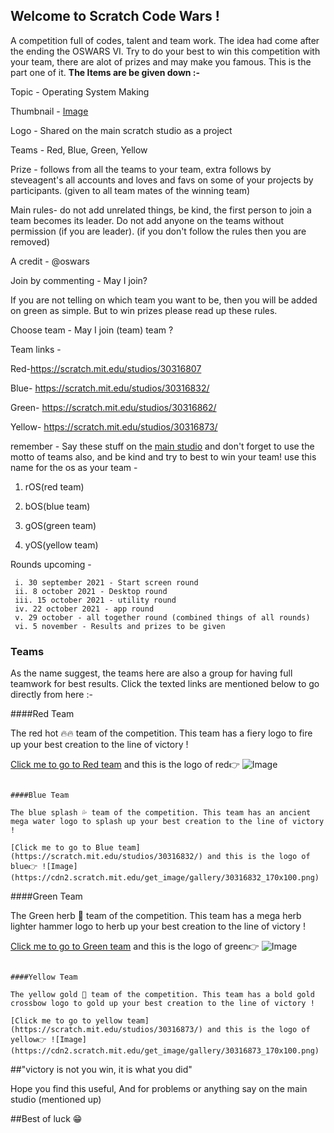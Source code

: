 ## Welcome to Scratch Code Wars !

A competition full of codes, talent and team work. The idea had come after the ending the OSWARS VI. Try to do your best to win this competition with your team, there are alot of prizes and may make you famous. This is the part one of it. **The Items are be given down :-**

Topic - Operating System Making

Thumbnail - [Image](https://cdn2.scratch.mit.edu/get_image/gallery/30316640_170x100.png)

Logo - Shared on the main scratch studio as a project

Teams - Red, Blue, Green, Yellow

Prize - follows from all the teams to your team, extra follows by steveagent's all accounts and loves and favs on some of your projects by participants. (given to all team mates of the winning team)

Main rules- do not add unrelated things, be kind, the first person to join a team becomes its leader.  Do not add anyone on the teams without permission (if you are leader).
(if you don't follow the rules then you are removed)

A credit - @oswars

Join by commenting - May I join?

If you are not telling on which team you want to be, then you will be added on green as simple. But to win prizes please read up these rules.

Choose team - May I join (team) team ?

Team links -

Red-https://scratch.mit.edu/studios/30316807

Blue- https://scratch.mit.edu/studios/30316832/

Green-
https://scratch.mit.edu/studios/30316862/

Yellow-
https://scratch.mit.edu/studios/30316873/

remember - Say these stuff on the [main studio](https://scratch.mit.edu/studios/30316640) and don't forget to use the motto of teams also, and be kind and try to best to win your team! use this name for the os as your team - 

1. rOS(red team)

2. bOS(blue team)

3. gOS(green team)

4. yOS(yellow team)

Rounds upcoming -

     i. 30 september 2021 - Start screen round
     ii. 8 october 2021 - Desktop round
     iii. 15 october 2021 - utility round
     iv. 22 october 2021 - app round
     v. 29 october - all together round (combined things of all rounds)
     vi. 5 november - Results and prizes to be given
     

### Teams

As the name suggest, the teams here are also a group for having full teamwork for best results. Click the texted links are mentioned below to go directly from here :-

####Red Team

The red hot 🔥🔥 team of the competition. This team has a fiery logo to fire up your best creation to the line of victory !

[Click me to go to Red team](https://scratch.mit.edu/studios/30316807/) and this is the logo of red👉 ![Image](https://cdn2.scratch.mit.edu/get_image/gallery/30316807_170x100.png)
```

####Blue Team

The blue splash 💦 team of the competition. This team has an ancient mega water logo to splash up your best creation to the line of victory !

[Click me to go to Blue team](https://scratch.mit.edu/studios/30316832/) and this is the logo of blue👉 ![Image](https://cdn2.scratch.mit.edu/get_image/gallery/30316832_170x100.png)
```

####Green Team

The Green herb 🌿 team of the competition. This team has a mega herb lighter hammer  logo to herb up your best creation to the line of victory !

[Click me to go to Green team](https://scratch.mit.edu/studios/30316862/) and this is the logo of green👉 ![Image](https://cdn2.scratch.mit.edu/get_image/gallery/30316862_170x100.png)
```

####Yellow Team

The yellow gold 🌟 team of the competition. This team has a bold gold crossbow logo to gold up your best creation to the line of victory !

[Click me to go to yellow team](https://scratch.mit.edu/studios/30316873/) and this is the logo of yellow👉 ![Image](https://cdn2.scratch.mit.edu/get_image/gallery/30316873_170x100.png)
```

##"victory is not you win, it is what you did"

Hope you find this useful, And for problems or anything say on the main studio (mentioned up)





##Best of luck 😁
